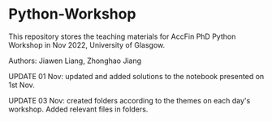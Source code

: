 # Python-Workshop
This repository stores the teaching materials for AccFin PhD Python Workshop in Nov 2022, University of Glasgow.

Authors: Jiawen Liang, Zhonghao Jiang




UPDATE 01 Nov: updated and added solutions to the notebook presented on 1st Nov.

UPDATE 03 Nov: created folders according to the themes on each day's workshop. Added relevant files in folders.

